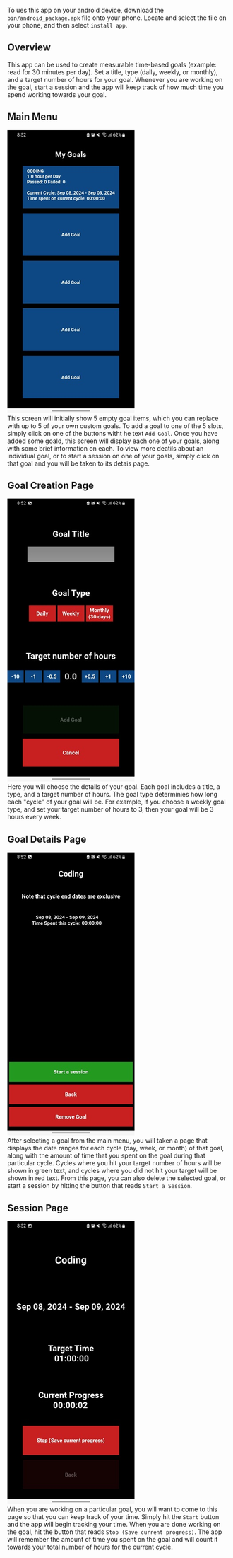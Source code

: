To ues this app on your android device, download the `bin/android_package.apk` file onto your phone. Locate and select the file on your phone, and then select `install app`. 

## Overview
This app can be used to create measurable time-based goals (example: read for 30 minutes per day). 
Set a title, type (daily, weekly, or monthly), and a target number of hours for your goal. Whenever you are working on the goal, start a session and the app will keep track of how much time you spend working towards your goal. 

## Main Menu
![Alt text](main_menu.jpg)<br>
This screen will initially show 5 empty goal items, which you can replace with up to 5 of your own custom goals. To add a goal to one of the 5 slots, simply click on one of the buttons witht he text `Add Goal`. Once you have added some goald, this screen will display each one of your goals, along with some brief information on each. To view more deatils about an individual goal, or to start a session on one of your goals, simply click on that goal and you will be taken to its detais page.

## Goal Creation Page
![Alt text](goal_creation.jpg)<br>
Here you will choose the details of your goal. Each goal includes a title, a type, and a target number of hours. The goal type determinies how long each "cycle" of your goal will be. For example, if  you choose a weekly goal type, and set your target number of hours to 3, then your goal will be 3 hours every week. 

## Goal Details Page
![Alt text](goal_details.jpg)<br>
After selecting a goal from the main menu, you will taken a page that displays the date ranges for each cycle (day, week, or month) of that goal, along with the amount of time that you spent on the goal during that particular cycle. Cycles where you hit your target number of hours will be shown in green text, and cycles where you did not hit your target will be shown in red text. From this page, you can also delete the selected goal, or start a session by hitting the button that reads `Start a Session`. 

## Session Page
![Alt text](session_page.jpg)<br>
When you are working on a particular goal, you will want to come to this page so that you can keep track of your time. Simply hit the `Start` button and the app will begin tracking your time. When you are done working on the goal, hit the button that reads `Stop (Save current progress)`. The app will remember the amount of time you spent on the goal and will count it towards your total number of hours for the current cycle. 



